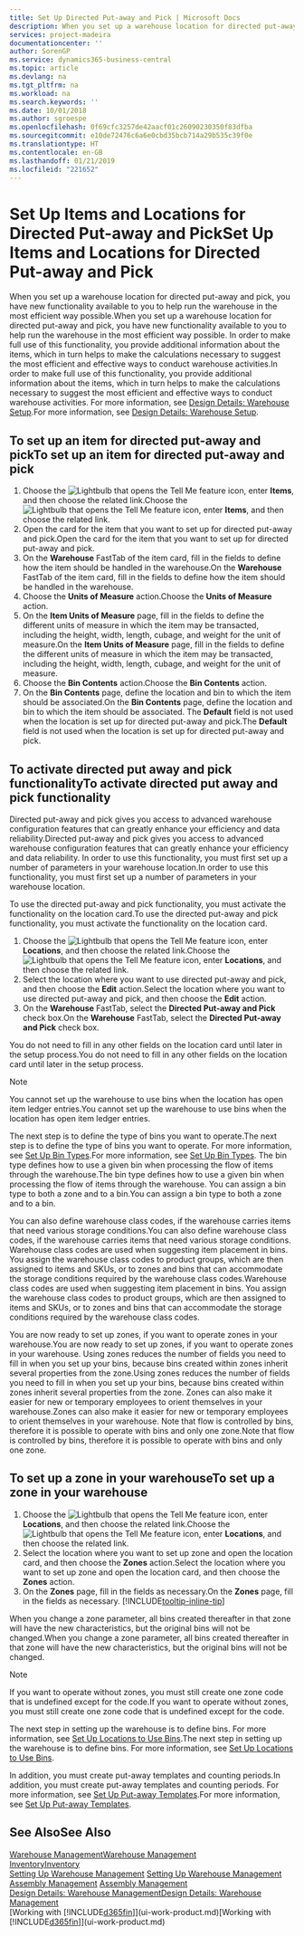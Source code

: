 ```yaml
---
title: Set Up Directed Put-away and Pick | Microsoft Docs
description: When you set up a warehouse location for directed put-away and pick, you have new functionality available to you to help run the warehouse in the most efficient way possible.
services: project-madeira
documentationcenter: ''
author: SorenGP
ms.service: dynamics365-business-central
ms.topic: article
ms.devlang: na
ms.tgt_pltfrm: na
ms.workload: na
ms.search.keywords: ''
ms.date: 10/01/2018
ms.author: sgroespe
ms.openlocfilehash: 0f69cfc3257de42aacf01c26090230350f83dfba
ms.sourcegitcommit: e10de72476c6a6e0cbd35bcb714a29b535c39f0e
ms.translationtype: HT
ms.contentlocale: en-GB
ms.lasthandoff: 01/21/2019
ms.locfileid: "221652"
---
```

# <a name="set-up-items-and-locations-for-directed-put-away-and-pick"></a><span data-ttu-id="c0878-103">Set Up Items and Locations for Directed Put-away and Pick</span><span class="sxs-lookup"><span data-stu-id="c0878-103">Set Up Items and Locations for Directed Put-away and Pick</span></span>
<span data-ttu-id="c0878-104">When you set up a warehouse location for directed put-away and pick, you have new functionality available to you to help run the warehouse in the most efficient way possible.</span><span class="sxs-lookup"><span data-stu-id="c0878-104">When you set up a warehouse location for directed put-away and pick, you have new functionality available to you to help run the warehouse in the most efficient way possible.</span></span> <span data-ttu-id="c0878-105">In order to make full use of this functionality, you provide additional information about the items, which in turn helps to make the calculations necessary to suggest the most efficient and effective ways to conduct warehouse activities.</span><span class="sxs-lookup"><span data-stu-id="c0878-105">In order to make full use of this functionality, you provide additional information about the items, which in turn helps to make the calculations necessary to suggest the most efficient and effective ways to conduct warehouse activities.</span></span> <span data-ttu-id="c0878-106">For more information, see [Design Details: Warehouse Setup](design-details-warehouse-setup.md).</span><span class="sxs-lookup"><span data-stu-id="c0878-106">For more information, see [Design Details: Warehouse Setup](design-details-warehouse-setup.md).</span></span>

## <a name="to-set-up-an-item-for-directed-put-away-and-pick"></a><span data-ttu-id="c0878-107">To set up an item for directed put-away and pick</span><span class="sxs-lookup"><span data-stu-id="c0878-107">To set up an item for directed put-away and pick</span></span>  
1.  <span data-ttu-id="c0878-108">Choose the ![Lightbulb that opens the Tell Me feature](media/ui-search/search_small.png "Tell me what you want to do") icon, enter **Items**, and then choose the related link.</span><span class="sxs-lookup"><span data-stu-id="c0878-108">Choose the ![Lightbulb that opens the Tell Me feature](media/ui-search/search_small.png "Tell me what you want to do") icon, enter **Items**, and then choose the related link.</span></span>  
2.  <span data-ttu-id="c0878-109">Open the card for the item that you want to set up for directed put-away and pick.</span><span class="sxs-lookup"><span data-stu-id="c0878-109">Open the card for the item that you want to set up for directed put-away and pick.</span></span>
3. <span data-ttu-id="c0878-110">On the **Warehouse** FastTab of the item card, fill in the fields to define how the item should be handled in the warehouse.</span><span class="sxs-lookup"><span data-stu-id="c0878-110">On the **Warehouse** FastTab of the item card, fill in the fields to define how the item should be handled in the warehouse.</span></span>  
4.  <span data-ttu-id="c0878-111">Choose the **Units of Measure** action.</span><span class="sxs-lookup"><span data-stu-id="c0878-111">Choose the **Units of Measure** action.</span></span>
5. <span data-ttu-id="c0878-112">On the **Item Units of Measure** page, fill in the fields to define the different units of measure in which the item may be transacted, including the height, width, length, cubage, and weight for the unit of measure.</span><span class="sxs-lookup"><span data-stu-id="c0878-112">On the **Item Units of Measure** page, fill in the fields to define the different units of measure in which the item may be transacted, including the height, width, length, cubage, and weight for the unit of measure.</span></span>
6. <span data-ttu-id="c0878-113">Choose the **Bin Contents** action.</span><span class="sxs-lookup"><span data-stu-id="c0878-113">Choose the **Bin Contents** action.</span></span>
7. <span data-ttu-id="c0878-114">On the **Bin Contents** page, define the location and bin to which the item should be associated.</span><span class="sxs-lookup"><span data-stu-id="c0878-114">On the **Bin Contents** page, define the location and bin to which the item should be associated.</span></span> <span data-ttu-id="c0878-115">The **Default** field is not used when the location is set up for directed put-away and pick.</span><span class="sxs-lookup"><span data-stu-id="c0878-115">The **Default** field is not used when the location is set up for directed put-away and pick.</span></span>  

## <a name="to-activate-directed-put-away-and-pick-functionality"></a><span data-ttu-id="c0878-116">To activate directed put away and pick functionality</span><span class="sxs-lookup"><span data-stu-id="c0878-116">To activate directed put away and pick functionality</span></span>  
<span data-ttu-id="c0878-117">Directed put-away and pick gives you access to advanced warehouse configuration features that can greatly enhance your efficiency and data reliability.</span><span class="sxs-lookup"><span data-stu-id="c0878-117">Directed put-away and pick gives you access to advanced warehouse configuration features that can greatly enhance your efficiency and data reliability.</span></span> <span data-ttu-id="c0878-118">In order to use this functionality, you must first set up a number of parameters in your warehouse location.</span><span class="sxs-lookup"><span data-stu-id="c0878-118">In order to use this functionality, you must first set up a number of parameters in your warehouse location.</span></span>  

<span data-ttu-id="c0878-119">To use the directed put-away and pick functionality, you must activate the functionality on the location card.</span><span class="sxs-lookup"><span data-stu-id="c0878-119">To use the directed put-away and pick functionality, you must activate the functionality on the location card.</span></span>    
1.  <span data-ttu-id="c0878-120">Choose the ![Lightbulb that opens the Tell Me feature](media/ui-search/search_small.png "Tell me what you want to do") icon, enter **Locations**, and then choose the related link.</span><span class="sxs-lookup"><span data-stu-id="c0878-120">Choose the ![Lightbulb that opens the Tell Me feature](media/ui-search/search_small.png "Tell me what you want to do") icon, enter **Locations**, and then choose the related link.</span></span>  
2.  <span data-ttu-id="c0878-121">Select the location where you want to use directed put-away and pick, and then choose the **Edit** action.</span><span class="sxs-lookup"><span data-stu-id="c0878-121">Select the location where you want to use directed put-away and pick, and then choose the **Edit** action.</span></span>  
3.  <span data-ttu-id="c0878-122">On the **Warehouse** FastTab, select the **Directed Put-away and Pick** check box.</span><span class="sxs-lookup"><span data-stu-id="c0878-122">On the **Warehouse** FastTab, select the **Directed Put-away and Pick** check box.</span></span>  

<span data-ttu-id="c0878-123">You do not need to fill in any other fields on the location card until later in the setup process.</span><span class="sxs-lookup"><span data-stu-id="c0878-123">You do not need to fill in any other fields on the location card until later in the setup process.</span></span>  

> [!NOTE]  
>  <span data-ttu-id="c0878-124">You cannot set up the warehouse to use bins when the location has open item ledger entries.</span><span class="sxs-lookup"><span data-stu-id="c0878-124">You cannot set up the warehouse to use bins when the location has open item ledger entries.</span></span>  

<span data-ttu-id="c0878-125">The next step is to define the type of bins you want to operate.</span><span class="sxs-lookup"><span data-stu-id="c0878-125">The next step is to define the type of bins you want to operate.</span></span> <span data-ttu-id="c0878-126">For more information, see [Set Up Bin Types](warehouse-how-to-set-up-bin-types.md).</span><span class="sxs-lookup"><span data-stu-id="c0878-126">For more information, see [Set Up Bin Types](warehouse-how-to-set-up-bin-types.md).</span></span> <span data-ttu-id="c0878-127">The bin type defines how to use a given bin when processing the flow of items through the warehouse.</span><span class="sxs-lookup"><span data-stu-id="c0878-127">The bin type defines how to use a given bin when processing the flow of items through the warehouse.</span></span> <span data-ttu-id="c0878-128">You can assign a bin type to both a zone and to a bin.</span><span class="sxs-lookup"><span data-stu-id="c0878-128">You can assign a bin type to both a zone and to a bin.</span></span>  

<span data-ttu-id="c0878-129">You can also define warehouse class codes, if the warehouse carries items that need various storage conditions.</span><span class="sxs-lookup"><span data-stu-id="c0878-129">You can also define warehouse class codes, if the warehouse carries items that need various storage conditions.</span></span> <span data-ttu-id="c0878-130">Warehouse class codes are used when suggesting item placement in bins. You assign the warehouse class codes to product groups, which are then assigned to items and SKUs, or to zones and bins that can accommodate the storage conditions required by the warehouse class codes.</span><span class="sxs-lookup"><span data-stu-id="c0878-130">Warehouse class codes are used when suggesting item placement in bins. You assign the warehouse class codes to product groups, which are then assigned to items and SKUs, or to zones and bins that can accommodate the storage conditions required by the warehouse class codes.</span></span>  

<span data-ttu-id="c0878-131">You are now ready to set up zones, if you want to operate zones in your warehouse.</span><span class="sxs-lookup"><span data-stu-id="c0878-131">You are now ready to set up zones, if you want to operate zones in your warehouse.</span></span> <span data-ttu-id="c0878-132">Using zones reduces the number of fields you need to fill in when you set up your bins, because bins created within zones inherit several properties from the zone.</span><span class="sxs-lookup"><span data-stu-id="c0878-132">Using zones reduces the number of fields you need to fill in when you set up your bins, because bins created within zones inherit several properties from the zone.</span></span> <span data-ttu-id="c0878-133">Zones can also make it easier for new or temporary employees to orient themselves in your warehouse.</span><span class="sxs-lookup"><span data-stu-id="c0878-133">Zones can also make it easier for new or temporary employees to orient themselves in your warehouse.</span></span> <span data-ttu-id="c0878-134">Note that flow is controlled by bins, therefore it is possible to operate with bins and only one zone.</span><span class="sxs-lookup"><span data-stu-id="c0878-134">Note that flow is controlled by bins, therefore it is possible to operate with bins and only one zone.</span></span>  

## <a name="to-set-up-a-zone-in-your-warehouse"></a><span data-ttu-id="c0878-135">To set up a zone in your warehouse</span><span class="sxs-lookup"><span data-stu-id="c0878-135">To set up a zone in your warehouse</span></span>  
1.  <span data-ttu-id="c0878-136">Choose the ![Lightbulb that opens the Tell Me feature](media/ui-search/search_small.png "Tell me what you want to do") icon, enter **Locations**, and then choose the related link.</span><span class="sxs-lookup"><span data-stu-id="c0878-136">Choose the ![Lightbulb that opens the Tell Me feature](media/ui-search/search_small.png "Tell me what you want to do") icon, enter **Locations**, and then choose the related link.</span></span>  
2.  <span data-ttu-id="c0878-137">Select the location where you want to set up zone and open the location card, and then choose the **Zones** action.</span><span class="sxs-lookup"><span data-stu-id="c0878-137">Select the location where you want to set up zone and open the location card, and then choose the **Zones** action.</span></span>  
3.  <span data-ttu-id="c0878-138">On the **Zones** page, fill in the fields as necessary.</span><span class="sxs-lookup"><span data-stu-id="c0878-138">On the **Zones** page, fill in the fields as necessary.</span></span> [!INCLUDE[tooltip-inline-tip](includes/tooltip-inline-tip_md.md)]  

<span data-ttu-id="c0878-139">When you change a zone parameter, all bins created thereafter in that zone will have the new characteristics, but the original bins will not be changed.</span><span class="sxs-lookup"><span data-stu-id="c0878-139">When you change a zone parameter, all bins created thereafter in that zone will have the new characteristics, but the original bins will not be changed.</span></span>  

> [!NOTE]  
>  <span data-ttu-id="c0878-140">If you want to operate without zones, you must still create one zone code that is undefined except for the code.</span><span class="sxs-lookup"><span data-stu-id="c0878-140">If you want to operate without zones, you must still create one zone code that is undefined except for the code.</span></span>  

<span data-ttu-id="c0878-141">The next step in setting up the warehouse is to define bins. For more information, see [Set Up Locations to Use Bins](warehouse-how-to-set-up-locations-to-use-bins.md).</span><span class="sxs-lookup"><span data-stu-id="c0878-141">The next step in setting up the warehouse is to define bins. For more information, see [Set Up Locations to Use Bins](warehouse-how-to-set-up-locations-to-use-bins.md).</span></span>  

<span data-ttu-id="c0878-142">In addition, you must create put-away templates and counting periods.</span><span class="sxs-lookup"><span data-stu-id="c0878-142">In addition, you must create put-away templates and counting periods.</span></span> <span data-ttu-id="c0878-143">For more information, see [Set Up Put-away Templates](warehouse-how-to-set-up-put-away-templates.md).</span><span class="sxs-lookup"><span data-stu-id="c0878-143">For more information, see [Set Up Put-away Templates](warehouse-how-to-set-up-put-away-templates.md).</span></span>  

## <a name="see-also"></a><span data-ttu-id="c0878-144">See Also</span><span class="sxs-lookup"><span data-stu-id="c0878-144">See Also</span></span>  
[<span data-ttu-id="c0878-145">Warehouse Management</span><span class="sxs-lookup"><span data-stu-id="c0878-145">Warehouse Management</span></span>](warehouse-manage-warehouse.md)  
[<span data-ttu-id="c0878-146">Inventory</span><span class="sxs-lookup"><span data-stu-id="c0878-146">Inventory</span></span>](inventory-manage-inventory.md)  
<span data-ttu-id="c0878-147">[Setting Up Warehouse Management](warehouse-setup-warehouse.md)   </span><span class="sxs-lookup"><span data-stu-id="c0878-147">[Setting Up Warehouse Management](warehouse-setup-warehouse.md)   </span></span>  
<span data-ttu-id="c0878-148">[Assembly Management](assembly-assemble-items.md)  </span><span class="sxs-lookup"><span data-stu-id="c0878-148">[Assembly Management](assembly-assemble-items.md)  </span></span>  
[<span data-ttu-id="c0878-149">Design Details: Warehouse Management</span><span class="sxs-lookup"><span data-stu-id="c0878-149">Design Details: Warehouse Management</span></span>](design-details-warehouse-management.md)  
<span data-ttu-id="c0878-150">[Working with [!INCLUDE[d365fin](includes/d365fin_md.md)]](ui-work-product.md)</span><span class="sxs-lookup"><span data-stu-id="c0878-150">[Working with [!INCLUDE[d365fin](includes/d365fin_md.md)]](ui-work-product.md)</span></span>  
